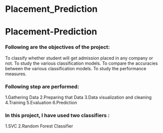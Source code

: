 # Placement_Prediction
# Placement-Prediction

<h3><b>Following are the objectives of the project:</h3></b>

To classify whether student will get admission placed in any company or not.
To study the various classification models.
To compare the accuracies between the various classification models.
To study the performance measures.

<h3><b>Following step are performed:</h3></b>

1.Gathering Data
2.Preparing that Data
3.Data visualization and cleaning
4.Training
5.Evaluation
6.Prediction

<h3><b>In this project, I have used two classifiers :</h3></b>

1.SVC
2.Random Forest Classifier
